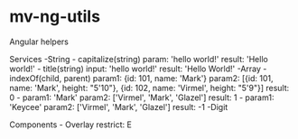 # mv-ng-utils
Angular helpers

Services
	-String
		- capitalize(string)
			param:	'hello world!'
			result:	'Hello world!'
		- title(string)
			input:	'hello world!'
			result:	'Hello World!'
	-Array
		- indexOf(child, parent)
			param1:	{id: 101, name: 'Mark'}
			param2: [{id: 101, name: 'Mark', height: "5'10"}, {id: 102, name: 'Virmel', height: "5'9"}]
			result: 0
			-
			param1:	'Mark'
			param2: ['Virmel', 'Mark', 'Glazel']
			result: 1
			-
			param1:	'Keycee'
			param2: ['Virmel', 'Mark', 'Glazel']
			result: -1
	-Digit

Components
	- Overlay
		restrict: E